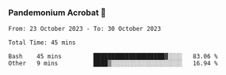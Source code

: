 ### Pandemonium Acrobat 🤸

<!--START_SECTION:waka-->

```all_time
From: 23 October 2023 - To: 30 October 2023

Total Time: 45 mins

Bash    45 mins         ████████████████████▓░░░░   83.06 %
Other   9 mins          ████▒░░░░░░░░░░░░░░░░░░░░   16.94 %
```

<!--END_SECTION:waka-->
